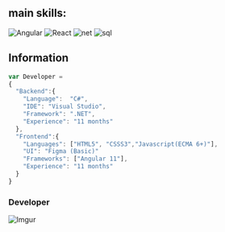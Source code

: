 ## main skills: 
 ![Angular](https://img.shields.io/badge/Angular%2011-Frontend-red)
 ![React](https://img.shields.io/badge/React%20Components-Frontend-9cf)
 ![net](https://img.shields.io/badge/.NET%20-Framework%20%20%2B%20Core-blueviolet)
 ![sql](https://img.shields.io/badge/SQL%20Server-Database-success)

## Information
```javascript
var Developer =
{
  "Backend":{
    "Language":  "C#",
    "IDE": "Visual Studio",
    "Framework": ".NET",
    "Experience": "11 months"
  },
  "Frontend":{
    "Languages": ["HTML5", "CSSS3","Javascript(ECMA 6+)"],
    "UI": "Figma (Basic)"
    "Frameworks": ["Angular 11"],
    "Experience": "11 months"
  }
}
```
### Developer 
![Imgur](https://i.imgur.com/dJOIsEf.png)



